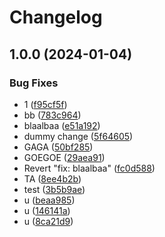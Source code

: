 # Changelog

## 1.0.0 (2024-01-04)


### Bug Fixes

* 1 ([f95cf5f](https://github.com/Koenkk/release-please-test/commit/f95cf5f606f52594119f12bd4f5db01f0a9247a8))
* bb ([783c964](https://github.com/Koenkk/release-please-test/commit/783c9649e5e84f16377f2dd91d6c3fdb5d221f58))
* blaalbaa ([e51a192](https://github.com/Koenkk/release-please-test/commit/e51a192f3caad72e2c2db9c44eab1786cd71cbf3))
* dummy change ([5f64605](https://github.com/Koenkk/release-please-test/commit/5f646052755ead89059b7646b99bc079e28549bc))
* GAGA ([50bf285](https://github.com/Koenkk/release-please-test/commit/50bf285067670960a3896573da09d3ae7318aa48))
* GOEGOE ([29aea91](https://github.com/Koenkk/release-please-test/commit/29aea914f68f6e278391cc5e28f9519b1432ac29))
* Revert "fix: blaalbaa" ([fc0d588](https://github.com/Koenkk/release-please-test/commit/fc0d5887f35e619f98c60148a82f17f44264a22b))
* TA ([8ee4b2b](https://github.com/Koenkk/release-please-test/commit/8ee4b2b79eb89f169df545a4744ca94b318dfea2))
* test ([3b5b9ae](https://github.com/Koenkk/release-please-test/commit/3b5b9ae7d54d7f90d49468e37540f87f2a81a2b5))
* u ([beaa985](https://github.com/Koenkk/release-please-test/commit/beaa9850c51c05f035f33a353bfaf720689b8eab))
* u ([146141a](https://github.com/Koenkk/release-please-test/commit/146141ac23f1048777df491f5fe5c63538309547))
* u ([8ca21d9](https://github.com/Koenkk/release-please-test/commit/8ca21d91ac8f627274594f0bf0dab8b54f6c5033))
